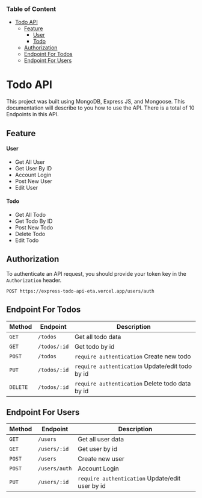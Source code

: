 ### Table of Content

- [Todo API](#todo-api)
  - [Feature](#feature)
    - [User](#user)
    - [Todo](#todo)
  - [Authorization](#authorization)
  - [Endpoint For Todos](#endpoint-for-todos)
  - [Endpoint For Users](#endpoint-for-users)

# Todo API

This project was built using MongoDB, Express JS, and Mongoose. This documentation will describe to you how to use the API. There is a total of 10 Endpoints in this API.

## Feature

#### User

- Get All User
- Get User By ID
- Account Login
- Post New User
- Edit User

#### Todo

- Get All Todo
- Get Todo By ID
- Post New Todo
- Delete Todo
- Edit Todo

## Authorization

To authenticate an API request, you should provide your token key in the `Authorization` header.

```http
POST https://express-todo-api-eta.vercel.app/users/auth
```

## Endpoint For Todos

| Method   | Endpoint     | Description                                     |
| -------- | ------------ | ----------------------------------------------- |
| `GET`    | `/todos`     | Get all todo data                               |
| `GET`    | `/todos/:id` | Get todo by id                                  |
| `POST`   | `/todos`     | `require authentication` Create new todo        |
| `PUT`    | `/todos/:id` | `require authentication` Update/edit todo by id |
| `DELETE` | `/todos/:id` | `require authentication` Delete todo data by id |

## Endpoint For Users

| Method | Endpoint      | Description                                     |
| ------ | ------------- | ----------------------------------------------- |
| `GET`  | `/users`      | Get all user data                               |
| `GET`  | `/users/:id`  | Get user by id                                  |
| `POST` | `/users`      | Create new user                                 |
| `POST` | `/users/auth` | Account Login                                   |
| `PUT`  | `/users/:id`  | `require authentication` Update/edit user by id |
